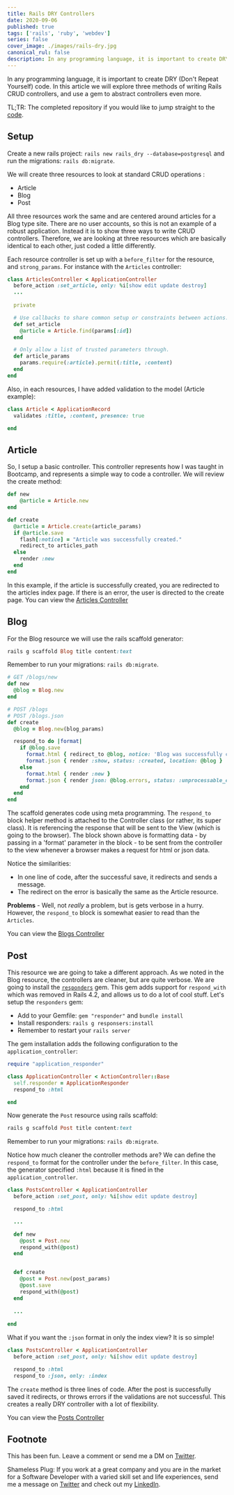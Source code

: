 ```yaml
---
title: Rails DRY Controllers
date: 2020-09-06
published: true
tags: ['rails', 'ruby', 'webdev']
series: false
cover_image: ./images/rails-dry.jpg
canonical_rul: false
description: In any programming language, it is important to create DRY (Don't Repeat Yourself) code. In this article we will explore three methods of writing Rails CRUD controllers, and use a gem to abstract controllers even more.
---
```


In any programming language, it is important to create DRY (Don't Repeat Yourself) code. In this article we will explore three methods of writing Rails CRUD controllers, and use a gem to abstract controllers even more.

TL;TR:  The completed repository if you would like to jump straight to the [code](https://github.com/eclectic-coding/article_rails_dry).

## Setup

Create a new rails project: `rails new rails_dry --database=postgresql` and run the migrations: `rails db:migrate`.

We will create three resources to look at standard CRUD operations :

- Article
- Blog
- Post

All three resources work the same and are centered around articles for a Blog type site. There are no user accounts, so this is not an example of a robust application. Instead it is to show three ways to write CRUD controllers. Therefore, we are looking at three resources which are basically identical to each other, just coded a little differently.

Each resource controller is set up with a `before_filter` for the resource, and `strong_params`. For instance with the `Articles` controller:
```ruby
class ArticlesController < ApplicationController
  before_action :set_article, only: %i[show edit update destroy]
  ...
    
  private

  # Use callbacks to share common setup or constraints between actions.
  def set_article
    @article = Article.find(params[:id])
  end

  # Only allow a list of trusted parameters through.
  def article_params
    params.require(:article).permit(:title, :content)
  end
end
```

Also, in each resources, I have added validation to the model (Article example):

```ruby
class Article < ApplicationRecord
  validates :title, :content, presence: true

end
```

## Article

So, I setup a basic controller. This controller represents how I was taught in Bootcamp, and represents a simple way to code a controller.  We will review the create method:

```ruby
def new
    @article = Article.new
end

def create
  @article = Article.create(article_params)
  if @article.save
    flash[:notice] = "Article was successfully created."
    redirect_to articles_path
  else
    render :new
  end
end
```

In this example, if the article is successfully created, you are redirected to the articles index page. If there is an error, the user is directed to the create page. You can view the [Articles Controller](https://github.com/eclectic-coding/article_rails_dry/blob/main/app/controllers/articles_controller.rb)

## Blog

For the Blog resource we will use the rails scaffold generator:

```ruby
rails g scaffold Blog title content:text
```

Remember to run your migrations: `rails db:migrate`.

```ruby
# GET /blogs/new
def new
  @blog = Blog.new
end

# POST /blogs
# POST /blogs.json
def create
  @blog = Blog.new(blog_params)

  respond_to do |format|
    if @blog.save
      format.html { redirect_to @blog, notice: 'Blog was successfully created.' }
      format.json { render :show, status: :created, location: @blog }
    else
      format.html { render :new }
      format.json { render json: @blog.errors, status: :unprocessable_entity }
    end
  end
end
```

The scaffold generates code using meta programming.  The `respond_to` block  helper method is attached to the Controller class (or rather,  its super class).  It is referencing the response that will be sent to  the View (which is going to the browser). The block shown above is formatting data - by passing in a  'format' parameter in the block - to be sent from the controller to the  view whenever a browser makes a request for html or json data.

Notice the similarities:

- In one line of code, after the successful save, it redirects and sends a message.
- The redirect on the error is basically the same as the Article resource.

**Problems** - Well, not *really* a problem, but is gets verbose in a hurry. However,  the `respond_to` block is somewhat easier to read than the `Articles`.

You can view the [Blogs Controller](https://github.com/eclectic-coding/article_rails_dry/blob/main/app/controllers/blogs_controller.rb)

## Post

This resource we are going to take a different approach. As we noted in the Blog resource, the controllers are cleaner, but are quite verbose. We are going to install the [`responders`](https://github.com/plataformatec/responders) gem. This gem adds support for `respond_with` which was removed in Rails 4.2, and allows us to do a lot of cool stuff. Let's setup the `responders` gem:

- Add to your Gemfile: `gem "responder"` and `bundle install`
- Install responders: `rails g responsers:install`
- Remember to restart your `rails server`

The gem installation adds the following configuration to the `application_controller`:
```ruby
require "application_responder"

class ApplicationController < ActionController::Base
  self.responder = ApplicationResponder
  respond_to :html

end
```

Now generate the `Post` resource using rails scaffold:

```ruby
rails g scaffold Post title content:text
```

Remember to run your migrations: `rails db:migrate`.

Notice how much cleaner the controller methods are? We can define the `respond_to` format for the controller under the `before_filter`.  In this case, the generator specified `:html` because it is fined in the `application_controller`.

```ruby
class PostsController < ApplicationController
  before_action :set_post, only: %i[show edit update destroy]

  respond_to :html

  ...

  def new
    @post = Post.new
    respond_with(@post)
  end


  def create
    @post = Post.new(post_params)
    @post.save
    respond_with(@post)
  end
  
  ...
    
end

```

What if you want the `:json` format in only the index view? It is so simple!

```ruby
class PostsController < ApplicationController
  before_action :set_post, only: %i[show edit update destroy]

  respond_to :html
  respond_to :json, only: :index
```

The `create` method is three lines of code. After the post is successfully saved it redirects, or throws errors if the validations are not successful. This creates a really DRY controller with a lot of flexibility.

You can view the [Posts Controller](https://github.com/eclectic-coding/article_rails_dry/blob/main/app/controllers/posts_controller.rb)

## Footnote

This has been fun. Leave a comment or send me a DM on [Twitter](http://twitter.com/EclecticCoding).

Shameless Plug: If you work at a great company and you are in the market for a Software Developer with a varied skill set and life experiences, send me a message on [Twitter](http://twitter.com/EclecticCoding) and check out my [LinkedIn](http://www.linkedin.com/in/dev-chuck-smith).
